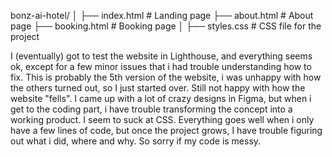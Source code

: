 bonz-ai-hotel/
│
├── index.html           # Landing page
├── about.html           # About page
├── booking.html         # Booking page
│
├── styles.css       # CSS file for the project

I (eventually) got to test the website in Lighthouse, and everything seems ok, except for a few minor issues that i had trouble understanding how to fix. This is probably the 5th version of the website, i was unhappy with how the others turned out, so I just started over. Still not happy with how the website "fells". I came up with a lot of crazy designs in Figma, but when i get to the coding part, i have trouble transforming the concept into a working product. I seem to suck at CSS. Everything goes well when i only have a few lines of code, but once the project grows, I have trouble figuring out what i did, where and why. So sorry if my code is messy.